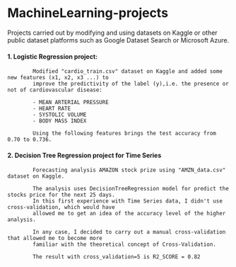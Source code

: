 # MachineLearning-projects
Projects carried out by modifying and using datasets on Kaggle or other public dataset platforms such as Google Dataset Search or Microsoft Azure.

#### 1. Logistic Regression project:
            Modified "cardio_train.csv" dataset on Kaggle and added some new features (x1, x2, x3 ...) to 
            improve the predictivity of the label (y),i.e. the presence or not of cardiovascular disease:
            
            - MEAN ARTERIAL PRESSURE
            - HEART RATE
            - SYSTOLIC VOLUME
            - BODY MASS INDEX
            
            Using the following features brings the test accuracy from 0.70 to 0.736.

#### 2. Decision Tree Regression project for Time Series
            Forecasting analysis AMAZON stock prize using "AMZN_data.csv" dataset on Kaggle.
            
            The analysis uses DecisionTreeRegression model for predict the stocks price for the next 25 days.
            In this first experience with Time Series data, I didn't use cross-validation, which would have
            allowed me to get an idea of the accuracy level of the higher analysis.
            
            In any case, I decided to carry out a manual cross-validation that allowed me to become more 
            familiar with the theoretical concept of Cross-Validation.
            
            The result with cross_validation=5 is R2_SCORE = 0.82
